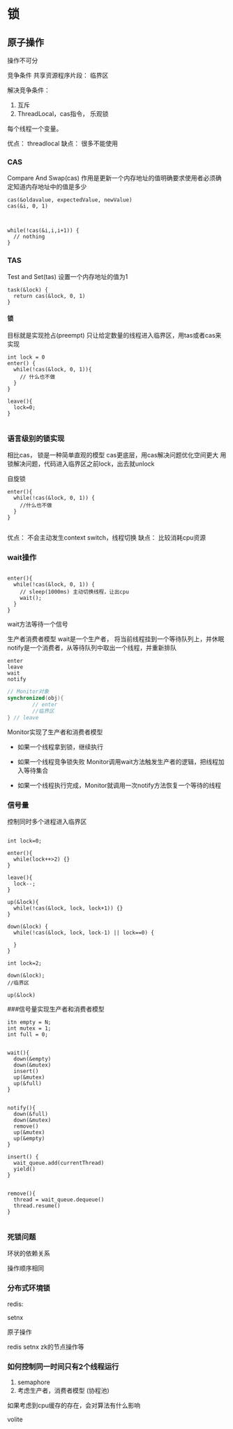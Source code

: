 #  锁

## 原子操作
操作不可分

竞争条件
共享资源程序片段： 临界区


解决竞争条件：

1. 互斥
2. ThreadLocal，cas指令， 乐观锁

每个线程一个变量。 

优点： threadlocal
缺点： 很多不能使用

### CAS
Compare And Swap(cas)
作用是更新一个内存地址的值明确要求使用者必须确定知道内存地址中的值是多少

```shell
cas(&oldavalue, expectedValue, newValue)
cas(&i, 0, 1)



while(!cas(&i,i,i+1)) {
  // nothing
}
```

### TAS
Test and Set(tas)
设置一个内存地址的值为1

```shell
task(&lock) {
  return cas(&lock, 0, 1)
}
```


#### 锁

目标就是实现抢占(preempt)
只让给定数量的线程进入临界区，用tas或者cas来实现 



```shell
int lock = 0
enter() {
  while(!cas(&lock, 0, 1)){
    // 什么也不做
  }
}

leave(){
  lock=0;
}


```

### 语言级别的锁实现

相比cas， 锁是一种简单直观的模型
cas更底层，用cas解决问题优化空间更大
用锁解决问题，代码进入临界区之前lock，出去就unlock


自旋锁
```shell
enter(){
  while(!cas(&lock, 0, 1)) {
    //什么也不做
  }
}


```

优点： 不会主动发生context switch，线程切换
缺点： 比较消耗cpu资源


### wait操作

```shell

enter(){
  while(!cas(&lock, 0, 1)) {
    // sleep(1000ms) 主动切换线程，让出cpu
    wait();
  }
}
```
wait方法等待一个信号


生产者消费者模型
wait是一个生产者， 将当前线程挂到一个等待队列上，并休眠
notify是一个消费者，从等待队列中取出一个线程，并重新排队


```shell
enter
leave
wait
notify
```


```java
// Monitor对象
synchronized(obj){
        // enter
        //临界区
} // leave

```

Monitor实现了生产者和消费者模型
* 如果一个线程拿到锁，继续执行
* 如果一个线程竞争锁失败
Monitor调用wait方法触发生产者的逻辑，把线程加入等待集合
  
* 如果一个线程执行完成，Monitor就调用一次notify方法恢复一个等待的线程




### 信号量
控制同时多个进程进入临界区
```shell

int lock=0;

enter(){
  while(lock++>2) {}
}

leave(){
  lock--;
}

```

```shell
up(&lock){
  while(!cas(&lock, lock, lock+1)) {}
}

down(&lock) {
  while(!cas(&lock, lock, lock-1) || lock==0) {
    
  }
}
```

```shell
int lock=2;

down(&lock);
//临界区

up(&lock)
```




###信号量实现生产者和消费者模型

```shell
itn empty = N;
int mutex = 1;
int full = 0;


wait(){
  down(&empty)
  down(&mutex)
  insert()
  up(&mutex)
  up(&full)
}


notify(){
  down(&full)
  down(&mutex)
  remove()
  up(&mutex)
  up(&empty)
}

insert() {
  wait_queue.add(currentThread)
  yield()
}


remove(){
  thread = wait_queue.dequeue()
  thread.resume()
}


```


###  死锁问题

环状的依赖关系

操作顺序相同


### 分布式环境锁

redis:

setnx

原子操作


redis setnx
zk的节点操作等



### 如何控制同一时间只有2个线程运行

1. semaphore
2. 考虑生产者，消费者模型 (协程池)


如果考虑到cpu缓存的存在，会对算法有什么影响

volite








